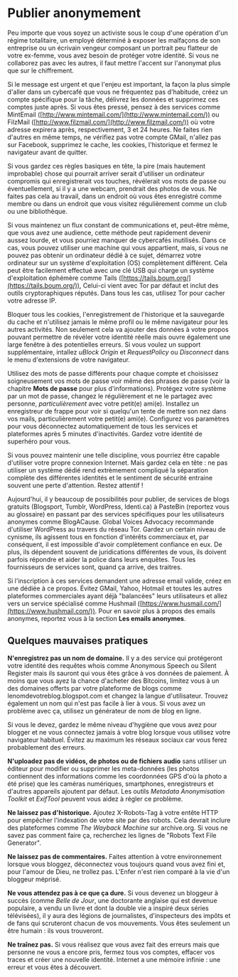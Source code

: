 Publier anonymement
===================

Peu importe que vous soyez un activiste sous le coup d'une opération d'un régime totalitaire, un employé déterminé à exposer les malfaçons de son entreprise ou un écrivain vengeur composant un portrait peu flatteur de votre ex-femme, vous avez besoin de protéger votre identité.
Si vous ne collaborez pas avec les autres, il faut mettre l'accent sur l'anonymat plus que sur le chiffrement.

Si le message est urgent et que l'enjeu est important, la façon la plus simple d'aller dans un cybercafé que vous ne fréquentez pas d'habitude, créez un compte spécifique pour la tâche, délivrez les données et supprimez ces comptes juste après.
Si vous êtes pressé, pensez à des services comme MintEmail ([http://www.mintemail.com/](http://www.mintemail.com/)) ou FilzMail ([http://www.filzmail.com/](http://www.filzmail.com/)) où votre adresse expirera après, respectivement, 3 et 24 heures.
Ne faites rien d'autres en même temps, ne vérifiez pas votre compte GMail, n'allez pas sur Facebook, supprimez le cache, les cookies, l'historique et fermez le navigateur avant de quitter.

Si vous gardez ces règles basiques en tête, la pire (mais hautement improbable) chose qui pourrait arriver serait d'utiliser un ordinateur compromis qui enregistrerait vos touches, révélerait vos mots de passe ou éventuellement, si il y a une webcam, prendrait des photos de vous.
Ne faites pas cela au travail, dans un endroit où vous êtes enregistré comme membre ou dans un endroit que vous visitez régulièrement comme un club ou une bibliothèque.

Si vous maintenez un flux constant de communications et, peut-être même, que vous avez une audience, cette méthode peut rapidement devenir aussez lourde, et vous pourriez manquer de cybercafés inutilisés.
Dans ce cas, vous pouvez utiliser une machine qui vous appartient, mais, si vous ne pouvez pas obtenir un ordinateur dédié à ce sujet, démarrez votre ordinateur sur un système d'exploitation (OS) complètement différent.
Cela peut être facilement effectué avec une clé USB qui charge un système d'exploitation éphémère comme Tails ([https://tails.boum.org/](https://tails.boum.org/)), Celui-ci vient avec Tor par défaut et inclut des outils cryptoraphiques réputés.
Dans tous les cas, utilisez Tor pour cacher votre adresse IP.

Bloquer tous les cookies, l'enregistrement de l'historique et la sauvegarde du cache et n'utilisez jamais le même profil ou le même navigateur pour les autres activités. Non seulement cela va ajouter des données à votre propos pouvant permettre de révéler votre identité réelle mais ouvre également une large fenêtre à des potentielles erreurs.
Si vous voulez un support supplémentaire, intallez *uBlock Origin* et *RequestPolicy* ou *Disconnect* dans le menu d'extensions de votre navigateur.

Utilisez des mots de passe différents pour chaque compte et choisissez soigneusement vos mots de passe voir même des phrases de passe (voir la chapitre **Mots de passe** pour plus d'informations).
Protégez votre système par un mot de passe, changez le régulièrement et ne le partagez avec personne, *particulièrement* avec votre petit(e) ami(e).
Installez un enregistreur de frappe pour voir si quelqu'un tente de mettre son nez dans vos mails, particulièrement votre petit(e) ami(e).
Configurez vos paramètres pour vous déconnectez automatiquement de tous les services et plateformes après 5 minutes d'inactivités.
Gardez votre identité de superhéro pour vous.

Si vous pouvez maintenir une telle discipline, vous pourriez être capable d'utiliser votre propre connexion Internet.
Mais gardez cela en tête : ne pas utiliser un système dédié rend extrèmement compliqué la séparation complète des différentes identités et le sentiment de sécurité entraine souvent une perte d'attention. Restez attentif !

Aujourd'hui, il y beaucoup de possibilités pour publier, de services de blogs gratuits (Blogsport, Tumblr, WordPress, Identi.ca) à PasteBin (reportez vous au glossaire) en passant par des services spécifiques pour les utilisateurs anonymes comme BlogACause.
Global Voices Advocacy recommande d'utiliser WordPress au travers du réseau Tor.
Gardez un certain niveau de cynisme, ils agissent tous en fonction d'intérêts commerciaux et, par conséquent, il est impossible d'avoir complètement confiance en eux. De plus, ils dépendent souvent de juridications différentes de vous, ils doivent parfois répondre et aider la police dans leurs enquêtes.
Tous les fournisseurs de services sont, quand ça arrive, des traitres.

Si l'inscription à ces services demandent une adresse email valide, créez en une dédiée à ce propos.
Évitez GMail, Yahoo, Hotmail et toutes les autres plateformes commerciales ayant déjà "balancées" leurs utilisateurs et allez vers un service spécialisé comme Hushmail ([https://www.husmail.com/](https://www.hushmail.com/)).
Pour en savoir plus à propos des emails anonymes, reportez vous à la section **Les emails anonymes**.

Quelques mauvaises pratiques
----------------------------

**N'enregistrez pas un nom de domaine.**
Il y a des service qui protégeront votre identité des requêtes whois comme Anonymous Speech ou Silent Register mais ils sauront qui vous êtes grâce à vos données de paiement.
À moins que vous ayez la chance d'acheter des Bitcoins, limitez vous à un des domaines offerts par votre plateforme de blogs comme lenomdevotreblog.blogspot.com et changez la langue d'utilisateur.
Trouvez également un nom qui n'est pas facile à lier à vous.
Si vous avez un problème avec ça, utilisez un générateur de nom de blog en ligne.

Si vous le devez, gardez le même niveau d'hygiène que vous avez pour blogger et ne vous connectez jamais à votre blog lorsque vous utilisez votre navigateur habituel. Évitez au maximum les réseaux sociaux car vous ferez probablement des erreurs.

**N'uploadez pas de vidéos, de photos ou de fichiers audio** sans utiliser un éditeur pour modifier ou supprimer les meta-données (les photos contiennent des informations comme les coordonnées GPS d'où la photo a été prise) que les caméras numériques, smartphones, enregistreurs et d'autres appareils ajoutent par défaut.
Les outils *Metadata Anonymisation Toolkit* et *ExifTool* peuvent vous aidez à régler ce problème.

**Ne laissez pas d'historique.**
Ajoutez X-Robots-Tag à votre entête HTTP pour empêcher l'indexation de votre site par des robots.
Cela devrait inclure des plateformes comme *The Wayback Machine* sur archive.org.
Si vous ne savez pas comment faire ça, recherchez les lignes de "Robots Text File Generator".

**Ne laissez pas de commentaires.** Faites attention à votre environnement lorsque vous bloggez, déconnectez vous toujours quand vous avez fini et, pour l'amour de Dieu, ne trollez pas. L'Enfer n'est rien comparé à la vie d'un bloggeur méprisé.

**Ne vous attendez pas à ce que ça dure.**
Si vous devenez un bloggeur à succès (comme *Belle de Jour*, une doctorante anglaise qui est devenue populaire, a vendu un livre et dont la double vie a inspiré deux séries télévisées), il y aura des légions de journalistes, d'inspecteurs des impôts et de fans qui scruteront chacun de vos mouvements.
Vous êtes seulement un être humain : ils vous trouveront.

**Ne traînez pas.**
Si vous réalisez que vous avez fait des erreurs mais que personne ne vous a encore pris, fermez tous vos comptes, effacer vos traces et créer une nouvelle identité.
Internet a une mémoire infinie : une erreur et vous êtes à découvert.
